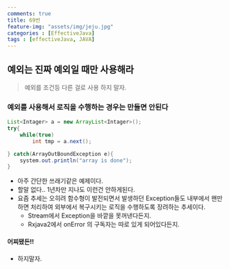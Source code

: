 ```yaml
---
comments: true
title: 69번
feature-img: "assets/img/jeju.jpg"
categories : [EffectiveJava]
tags : [effectiveJava, JAVA]
---
```


## 예외는 진짜 예외일 때만 사용해라

> 예외를 조건등 다른 걸로 사용 하지 말자.

### 예외를 사용해서 로직을 수행하는 경우는 만들면 안된다

```java
List<Intager> a = new ArrayList<Intager>();
try{
    while(true)
        int tmp = a.next();

} catch(ArrayOutBoundException e){
    system.out.println("array is done");
}
```

- 아주 간단한 쓰래기같은 예제이다.  
- 할말 없다.. 1년차만 지나도 이런건 안하게된다.  
- 요즘 추세는 오히려 함수형이 발전되면서 발생하던 Exception들도 내부에서 왠만하면 처리하여 외부에서 복구시키는 로직을 수행하도록 장려하는 추세이다.
  - Stream에서 Exception을 바깥을 못꺼낸다든지.
  - Rxjava2에서 onError 의 구독자는 따로 있게 되어있다든지.

#### 어찌됐든!!

- 하지말자.
